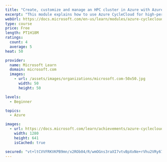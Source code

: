 ```yaml
---
title: "Create, customize and manage an HPC cluster in Azure with Azure CycleCloud"
excerpt: "This module explains how to use Azure CycleCloud for high-performance computing. It explains how to install and configure Azure CycleCloud to work with your Azure subscription as well as how to integrate a third-party scheduler. Finally, it covers how to create and deploy a basic HPC cluster on Azure."
webUrl: https://docs.microsoft.com/en-us/learn/modules/azure-cyclecloud-high-performance-computing/
type: course
price: Free
length: PT1H18M
ratings:
  count: 4
  average: 5
heat: 50

provider:
  name: Microsoft Learn
  domain: microsoft.com
  images:
    - url: /assets/images/organizations/microsoft.com-50x50.jpg
      width: 50
      height: 50

levels:
  - Beginner

topics:
  - Azure

images:
  - url: https://docs.microsoft.com/learn/achievements/azure-cyclecloud-high-performance-computing-social.png
    width: 1280
    height: 641
    isCached: true

secured: "vt+ltCVVFRKVKPB9mn/x2ROb04/R/wmOGns3raXI7vtvBpXxNe+rVhu2VRy67BGAN/F2NmOE+SSJRCRH2fTdDnODNaAekTwLKfC4dqNeU7EVIEUyg1RnlRMXHmppKS2VfgVMX5zy+O3wbsngPhFT5kLlIjfFu3KljjcVNDmxD8jAVXibpLur/sjuKr0wsHTAQS7eIJXRlmWMzuqUY618PGRao6UHr5GZ3bASp8edz41kTjfv+MkUHzQv/u98eASfoueix/T8mSuwKtfAZ+4GVQarWekUAqa1Pg77TKkx/RcPOC/94phvtExQNZbb3u9m5Q2j+w83mwa6CIh1GpCg2y2eyXCO2UVNuQY85/Xe6ZmuCSBJZZc8k/bgoBrMxUvKewhsUdEMMornuiBwSDjnIeE8mqcbjpj6Q2h63XesUmg=;O2eEaMC9hfsNTxjXugwPeA=="
---
```


